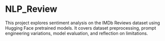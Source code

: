 # NLP_Review
This project explores sentiment analysis on the IMDb Reviews dataset using Hugging Face pretrained models. It covers dataset preprocessing, prompt engineering variations, model evaluation, and reflection on limitations.

